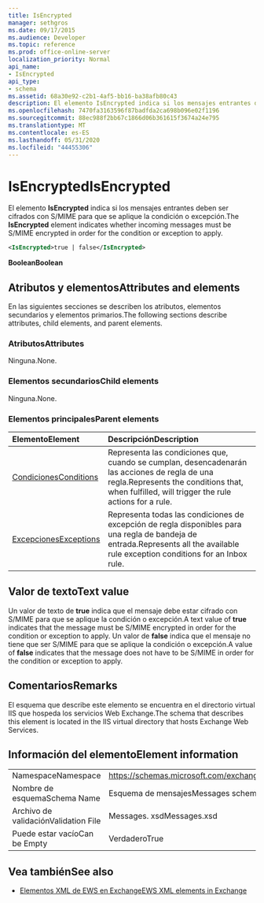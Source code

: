 ```yaml
---
title: IsEncrypted
manager: sethgros
ms.date: 09/17/2015
ms.audience: Developer
ms.topic: reference
ms.prod: office-online-server
localization_priority: Normal
api_name:
- IsEncrypted
api_type:
- schema
ms.assetid: 68a30e92-c2b1-4af5-bb16-ba38afb80c43
description: El elemento IsEncrypted indica si los mensajes entrantes deben ser cifrados con S/MIME para que se aplique la condición o excepción.
ms.openlocfilehash: 7470fa3163596f87badfda2ca698b096e02f1196
ms.sourcegitcommit: 88ec988f2bb67c1866d06b361615f3674a24e795
ms.translationtype: MT
ms.contentlocale: es-ES
ms.lasthandoff: 05/31/2020
ms.locfileid: "44455306"
---
```

# <a name="isencrypted"></a><span data-ttu-id="625a8-103">IsEncrypted</span><span class="sxs-lookup"><span data-stu-id="625a8-103">IsEncrypted</span></span>

<span data-ttu-id="625a8-104">El elemento **IsEncrypted** indica si los mensajes entrantes deben ser cifrados con S/MIME para que se aplique la condición o excepción.</span><span class="sxs-lookup"><span data-stu-id="625a8-104">The **IsEncrypted** element indicates whether incoming messages must be S/MIME encrypted in order for the condition or exception to apply.</span></span> 
  
```XML
<IsEncrypted>true | false</IsEncrypted>
```

 <span data-ttu-id="625a8-105">**Boolean**</span><span class="sxs-lookup"><span data-stu-id="625a8-105">**Boolean**</span></span>
## <a name="attributes-and-elements"></a><span data-ttu-id="625a8-106">Atributos y elementos</span><span class="sxs-lookup"><span data-stu-id="625a8-106">Attributes and elements</span></span>

<span data-ttu-id="625a8-107">En las siguientes secciones se describen los atributos, elementos secundarios y elementos primarios.</span><span class="sxs-lookup"><span data-stu-id="625a8-107">The following sections describe attributes, child elements, and parent elements.</span></span>
  
### <a name="attributes"></a><span data-ttu-id="625a8-108">Atributos</span><span class="sxs-lookup"><span data-stu-id="625a8-108">Attributes</span></span>

<span data-ttu-id="625a8-109">Ninguna.</span><span class="sxs-lookup"><span data-stu-id="625a8-109">None.</span></span>
  
### <a name="child-elements"></a><span data-ttu-id="625a8-110">Elementos secundarios</span><span class="sxs-lookup"><span data-stu-id="625a8-110">Child elements</span></span>

<span data-ttu-id="625a8-111">Ninguna.</span><span class="sxs-lookup"><span data-stu-id="625a8-111">None.</span></span>
  
### <a name="parent-elements"></a><span data-ttu-id="625a8-112">Elementos principales</span><span class="sxs-lookup"><span data-stu-id="625a8-112">Parent elements</span></span>

|<span data-ttu-id="625a8-113">**Elemento**</span><span class="sxs-lookup"><span data-stu-id="625a8-113">**Element**</span></span>|<span data-ttu-id="625a8-114">**Descripción**</span><span class="sxs-lookup"><span data-stu-id="625a8-114">**Description**</span></span>|
|:-----|:-----|
|[<span data-ttu-id="625a8-115">Condiciones</span><span class="sxs-lookup"><span data-stu-id="625a8-115">Conditions</span></span>](conditions.md) <br/> |<span data-ttu-id="625a8-116">Representa las condiciones que, cuando se cumplan, desencadenarán las acciones de regla de una regla.</span><span class="sxs-lookup"><span data-stu-id="625a8-116">Represents the conditions that, when fulfilled, will trigger the rule actions for a rule.</span></span>  <br/> |
|[<span data-ttu-id="625a8-117">Excepciones</span><span class="sxs-lookup"><span data-stu-id="625a8-117">Exceptions</span></span>](exceptions.md) <br/> |<span data-ttu-id="625a8-118">Representa todas las condiciones de excepción de regla disponibles para una regla de bandeja de entrada.</span><span class="sxs-lookup"><span data-stu-id="625a8-118">Represents all the available rule exception conditions for an Inbox rule.</span></span>  <br/> |
   
## <a name="text-value"></a><span data-ttu-id="625a8-119">Valor de texto</span><span class="sxs-lookup"><span data-stu-id="625a8-119">Text value</span></span>

<span data-ttu-id="625a8-120">Un valor de texto de **true** indica que el mensaje debe estar cifrado con S/MIME para que se aplique la condición o excepción.</span><span class="sxs-lookup"><span data-stu-id="625a8-120">A text value of **true** indicates that the message must be S/MIME encrypted in order for the condition or exception to apply.</span></span> <span data-ttu-id="625a8-121">Un valor de **false** indica que el mensaje no tiene que ser S/MIME para que se aplique la condición o excepción.</span><span class="sxs-lookup"><span data-stu-id="625a8-121">A value of **false** indicates that the message does not have to be S/MIME in order for the condition or exception to apply.</span></span> 
  
## <a name="remarks"></a><span data-ttu-id="625a8-122">Comentarios</span><span class="sxs-lookup"><span data-stu-id="625a8-122">Remarks</span></span>

<span data-ttu-id="625a8-123">El esquema que describe este elemento se encuentra en el directorio virtual IIS que hospeda los servicios Web Exchange.</span><span class="sxs-lookup"><span data-stu-id="625a8-123">The schema that describes this element is located in the IIS virtual directory that hosts Exchange Web Services.</span></span>
  
## <a name="element-information"></a><span data-ttu-id="625a8-124">Información del elemento</span><span class="sxs-lookup"><span data-stu-id="625a8-124">Element information</span></span>

|||
|:-----|:-----|
|<span data-ttu-id="625a8-125">Namespace</span><span class="sxs-lookup"><span data-stu-id="625a8-125">Namespace</span></span>  <br/> |https://schemas.microsoft.com/exchange/services/2006/messages  <br/> |
|<span data-ttu-id="625a8-126">Nombre de esquema</span><span class="sxs-lookup"><span data-stu-id="625a8-126">Schema Name</span></span>  <br/> |<span data-ttu-id="625a8-127">Esquema de mensajes</span><span class="sxs-lookup"><span data-stu-id="625a8-127">Messages schema</span></span>  <br/> |
|<span data-ttu-id="625a8-128">Archivo de validación</span><span class="sxs-lookup"><span data-stu-id="625a8-128">Validation File</span></span>  <br/> |<span data-ttu-id="625a8-129">Messages. xsd</span><span class="sxs-lookup"><span data-stu-id="625a8-129">Messages.xsd</span></span>  <br/> |
|<span data-ttu-id="625a8-130">Puede estar vacío</span><span class="sxs-lookup"><span data-stu-id="625a8-130">Can be Empty</span></span>  <br/> |<span data-ttu-id="625a8-131">Verdadero</span><span class="sxs-lookup"><span data-stu-id="625a8-131">True</span></span>  <br/> |
   
## <a name="see-also"></a><span data-ttu-id="625a8-132">Vea también</span><span class="sxs-lookup"><span data-stu-id="625a8-132">See also</span></span>



- [<span data-ttu-id="625a8-133">Elementos XML de EWS en Exchange</span><span class="sxs-lookup"><span data-stu-id="625a8-133">EWS XML elements in Exchange</span></span>](ews-xml-elements-in-exchange.md)

